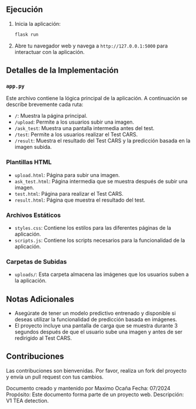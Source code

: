 
## Ejecución

1. Inicia la aplicación:
    ```bash
    flask run
    ```

2. Abre tu navegador web y navega a `http://127.0.0.1:5000` para interactuar con la aplicación.

## Detalles de la Implementación

### `app.py`

Este archivo contiene la lógica principal de la aplicación. A continuación se describe brevemente cada ruta:

- `/`: Muestra la página principal.
- `/upload`: Permite a los usuarios subir una imagen.
- `/ask_test`: Muestra una pantalla intermedia antes del test.
- `/test`: Permite a los usuarios realizar el Test CARS.
- `/result`: Muestra el resultado del Test CARS y la predicción basada en la imagen subida.

### Plantillas HTML

- `upload.html`: Página para subir una imagen.
- `ask_test.html`: Página intermedia que se muestra después de subir una imagen.
- `test.html`: Página para realizar el Test CARS.
- `result.html`: Página que muestra el resultado del test.

### Archivos Estáticos

- `styles.css`: Contiene los estilos para las diferentes páginas de la aplicación.
- `scripts.js`: Contiene los scripts necesarios para la funcionalidad de la aplicación.

### Carpetas de Subidas

- `uploads/`: Esta carpeta almacena las imágenes que los usuarios suben a la aplicación.

## Notas Adicionales

- Asegúrate de tener un modelo predictivo entrenado y disponible si deseas utilizar la funcionalidad de predicción basada en imágenes.
- El proyecto incluye una pantalla de carga que se muestra durante 3 segundos después de que el usuario sube una imagen y antes de ser redirigido al Test CARS.

## Contribuciones

Las contribuciones son bienvenidas. Por favor, realiza un fork del proyecto y envía un pull request con tus cambios.


   Documento creado y mantenido por Maximo Ocaña
   Fecha: 07/2024
   Propósito: Este documento forma parte de un proyecto web.
   Descripción: V1 TEA detection. 

